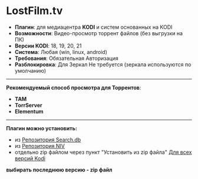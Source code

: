 # **LostFilm.tv**

- **Плагин**: для медиацентра **KODI** и систем основанных на KODI
- **Возможности**: Видео-просмотр торрент файлов (без выгрузки на ПК)
- **Версии KODI**: 18, 19, 20, 21
- **Система**: Любая (win, linux, android)
- **Требования**: Обязательная Авторизация
- **Разблокировка**: Для Зеркал Не требуется (зеркала используются по умолчанию)
____

**Рекомендуемый способ просмотра для Торрентов**:

- **ТАМ** 
- **TorrServer**
- **Elementum**
____
**Плагин можно установить:**
- из [Репозитория Search.db](https://github.com/seppius-xbmc-repo/ru/tree/master/repository.search.db)
- из [Репозитория NIV](https://github.com/NIV82/kodi_repo/tree/main/release/repository.niv)
- отдельно zip файлом через пункт "Установить из zip файла" [Для всех версий Kodi](https://github.com/NIV82/kodi_repo/tree/main/release/plugin.niv.lostfilm)

**выбирать последнюю версию - zip файл**

